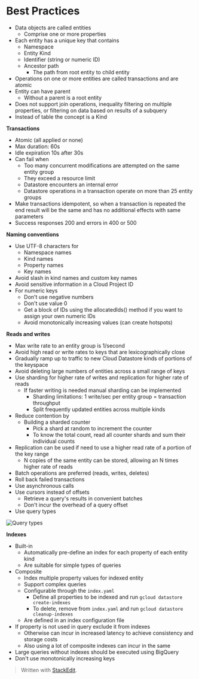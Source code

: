 
# Best Practices

- Data objects are called entities
	- Comprise one or more properties
- Each entity has a unique key that contains
	- Namespace
	- Entity Kind
	- Identifier (string or numeric ID)
	- Ancestor path
		- The path from root entity to child entity
- Operations on one or more entities are called transactions and are atomic
- Entity can have parent
	- Without a parent is a root entity
- Does not support join operations, inequality filtering on multiple properties, or filtering on data based on results of a subquery
- Instead of table the concept is a Kind

**Transactions**
- Atomic (all applied or none)
- Max duration: 60s
- Idle expiration 10s after 30s
- Can fail when
	- Too many concurrent modifications are attempted on the same entity group
	- They exceed a resource limit
	- Datastore encounters an internal error
	- Datastore operations in a transaction operate on more than 25 entity groups
- Make transactions idempotent, so when a transaction is repeated the end result will be the same and has no additional effects with same parameters
- Success responses 200 and errors in 400 or 500

**Naming conventions**
- Use UTF-8 characters for
	- Namespace names
	- Kind names
	- Property names
	- Key names
- Avoid slash in kind names and custom key names
- Avoid sensitive information in a Cloud Project ID 
- For numeric keys
	- Don't use negative numbers
	- Don't use value 0
	- Get a block of IDs using the allocatedIds() method if you want to assign your own numeric IDs
	- Avoid monotonically increasing values (can create hotspots)

**Reads and writes**
- Max write rate to an entity group is 1/second
- Avoid high read or write rates to keys that are lexicographically close
- Gradually ramp up to traffic to new Cloud Datastore kinds of portions of the keyspace
- Avoid deleting large numbers of entities across a small range of keys
-  Use sharding for higher rate of writes and replication for higher rate of reads
	- If faster writing is needed manual sharding can be implemented
		- Sharding limitations: 1 write/sec per entity group = transaction throughput
		- Split frequently updated entities across multiple kinds
- Reduce contention by
	- Building a sharded counter
		- Pick a shard at random to increment the counter
		- To know the total count, read all counter shards and sum their individual counts
- Replication can be used if need to use a higher read rate of a portion of the key range
	- N copies of the same entity can be stored, allowing an N times higher rate of reads
- Batch operations are preferred (reads, writes, deletes)
- Roll back failed transactions 
- Use asynchronous calls
- Use cursors instead of offsets
	- Retrieve a query's results in convenient batches
	- Don't incur the overhead of a query offset
- Use query types

![Query types](https://raw.githubusercontent.com/euphonie/study-notes/master/Engineering%20Tools/Cloud/GCP/querytype.png)

**Indexes**
- Built-in
	- Automatically pre-define an index for each property of each entity kind
	- Are suitable for simple types of queries
- Composite
	- Index multiple property values for indexed entity
	- Support complex queries
	- Configurable through the `index.yaml`
		- Define all properties to be indexed and run `gcloud datastore create-indexes`
		- To delete, remove from `index.yaml` and run `gcloud datastore cleanup-indexes`
	- Are defined in an index configuration file
- If property is not used in query exclude it from indexes
	- Otherwise can incur in increased latency to achieve consistency and storage costs
	- Also using a lot of composite indexes can incur in the same 
- Large queries without indexes should be executed using BigQuery
- Don't use monotonically increasing keys

> Written with [StackEdit](https://stackedit.io/).
<!--stackedit_data:
eyJoaXN0b3J5IjpbOTA4MDUyNzQ3LC0xODExMzc1MzU0LDEzMT
YzODM3MDYsMTMxNDQ0NjMwNCwtMTc3NTk2OTA5OSwtMTc4Njkz
NTg4XX0=
-->